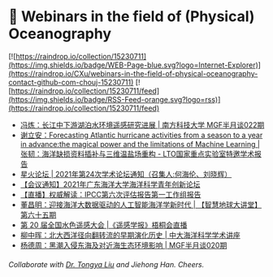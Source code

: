 # 🌊 Webinars in the field of (Physical) Oceanography

[![https://raindrop.io/collection/15230711](https://img.shields.io/badge/WEB-Page-blue.svg?logo=Internet-Explorer)](https://raindrop.io/CXu/webinars-in-the-field-of-physical-oceanography-contact-github-com-chouj-15230711) [![https://raindrop.io/collection/15230711/feed](https://img.shields.io/badge/RSS-Feed-orange.svg?logo=rss)](https://raindrop.io/collection/15230711/feed)

<!-- BLOG-POST-LIST:START -->
- [冯炼：长江中下游湖泊水环境遥感研究进展 | 南方科技大学 MGF半月谈022期](https://mp.weixin.qq.com/s/hKvOgh1vQk3VMwVLoCezpg)
- [谢立安：Forecasting Atlantic hurricane activities from a season to a year in advance:the magical power and the limitations of Machine Learning | 张韧：海洋缺损资料插补与三维温盐场重构 - LTO国家重点实验室特邀学术报告](https://mp.weixin.qq.com/s/a51LkEvn4TuRRciXuywioQ)
- [星火论坛 | 2021年第24次学术论坛通知（召集人:何海伦、刘晓辉）](https://mp.weixin.qq.com/s/rjz9BC4GzLn1sGHlZs0z6Q)
- [【会议通知】2021年广东海洋大学海洋科学青年创新论坛](https://mp.weixin.qq.com/s/CZNlRbDt7MzuzE59_WDQdQ)
- [【直播】权威解读：IPCC第六次评估报告第一工作组报告](https://mp.weixin.qq.com/s/N0k9zqFlUUW6uuoH6VwRtw)
- [董昌明：迎接海洋大数据驱动的人工智能海洋学新时代 | 【智慧地球大讲堂】第六十五期](https://mp.weixin.qq.com/s/iO2r7JXdSwSWoIHK5JF5bQ)
- [第 20 届全国水色遥感大会 |《遥感学报》梧桐会直播](https://mp.weixin.qq.com/s/RqwJhFlnBYxdCIGorzuhRA)
- [柳中晖：北大西洋径向翻转流的早期演化历史 | 中大海洋科学学术讲座](https://meeting.tencent.com/s/GzvAbpxLUSiT)
- [杨德周：黑潮入侵东海及对近海生态环境影响 | MGF半月谈020期](https://mp.weixin.qq.com/s/A2c627gCrqaZPx-eJ-pQng)
<!-- BLOG-POST-LIST:END -->

###### Collaborate with [Dr. Tongya Liu](https://liutongya.github.io/) and Jiehong Han. Cheers.
